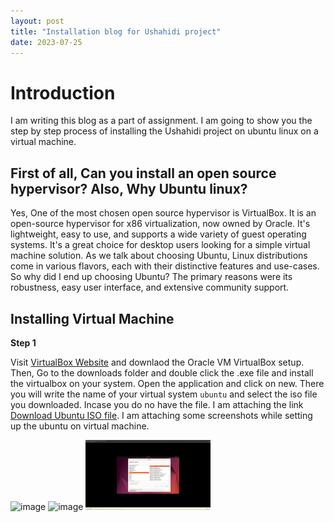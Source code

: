 ```yaml
---
layout: post
title: "Installation blog for Ushahidi project"
date: 2023-07-25
---
```


# Introduction

I am writing this blog as a part of assignment. I am going to show you the step by step process of installing the Ushahidi project on ubuntu linux on a virtual machine.

## First of all, Can you install an open source hypervisor? Also, Why Ubuntu linux? 
Yes, One of the most chosen open source hypervisor is VirtualBox. It is an open-source hypervisor for x86 virtualization, now owned by Oracle. It's lightweight, easy to use, and supports a wide variety of guest operating systems. It's a great choice for desktop users looking for a simple virtual machine solution. As we talk about choosing Ubuntu, Linux distributions come in various flavors, each with their distinctive features and use-cases. So why did I end up choosing Ubuntu? The primary reasons were its robustness, easy user interface, and extensive community support.

## Installing Virtual Machine

**Step 1**

Visit [VirtualBox Website](https://www.virtualbox.org/wiki/Downloads) and downlaod the Oracle VM VirtualBox setup. Then, Go to the downloads folder and double click the .exe file and install the virtualbox on your system. Open the application and click on new. There you will write the name of your virtual system ```ubuntu``` and select the iso file you downloaded. Incase you do no have the file. I am attaching the link [Download Ubuntu ISO file](https://ubuntu.com/download/desktop). I am attaching some screenshots while setting up the ubuntu on virtual machine.

![image](https://drive.google.com/file/d/1YKDUyG-OdFXy0VS3aBTTqhBWQg7uw7td/view?usp=sharing)
![image](https://drive.google.com/file/d/15cqo01h8KpszKZLzmPIcHlgs9D6CX9jJ/view?usp=sharing)
<img src="s1.png" alt="J" width="200"/>
